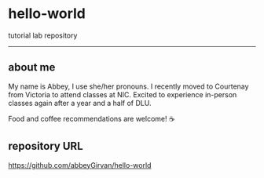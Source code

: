 # hello-world
tutorial lab repository

---

## about me
My name is Abbey, I use she/her pronouns. I recently moved to Courtenay from Victoria to attend classes at NIC. Excited to experience in-person classes again after a year and a half of DLU. 

Food and coffee recommendations are welcome! ☕

## repository URL
https://github.com/abbeyGirvan/hello-world
